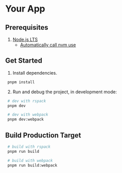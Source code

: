 # Your App

## Prerequisites

1. [Node.js LTS](https://github.com/nodejs/Release)
   - [Automatically call nvm use](https://github.com/nvm-sh/nvm#deeper-shell-integration)

## Get Started

1. Install dependencies.

```bash
 pnpm install
```

2. Run and debug the project, in development mode:

```bash
 # dev with rspack
 pnpm dev
```

```bash
 # dev with webpack
 pnpm dev:webpack
```

## Build Production Target

```bash
 # build with rspack
 pnpm run build
```

```bash
 # build with webpack
 pnpm run build:webpack
```

